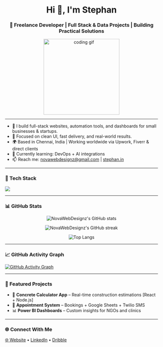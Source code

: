 <h1 align="center">Hi 👋, I'm Stephan</h1>
<h3 align="center">🚀 Freelance Developer | Full Stack & Data Projects | Building Practical Solutions</h3>

<p align="center">
  <img src="https://media.giphy.com/media/qgQUggAC3Pfv687qPC/giphy.gif" width="250" alt="coding gif" />
</p>

---

- 💼 I build full-stack websites, automation tools, and dashboards for small businesses & startups.
- 🎯 Focused on clean UI, fast delivery, and real-world results.
- 🌍 Based in Chennai, India | Working worldwide via Upwork, Fiverr & direct clients
- 🌱 Currently learning: DevOps + AI integrations
- 📫 Reach me: [novawebdesignz@gmail.com](mailto:novawebdesginz@gmail.com) | [stephan.in](https://stephan.in)

---

### 🧰 Tech Stack

<p align="left">
  <img src="https://skillicons.dev/icons?i=nextjs,react,tailwind,django,postgresql,mongodb,python,js,nodejs,figma,vercel,git,github" />
</p>

---

### 📊 GitHub Stats

<p align="center">
  <img src="https://github-readme-stats.vercel.app/api?username=NovaWebDesignz&show_icons=true&theme=react&hide_border=true" alt="NovaWebDesignz's GitHub stats" />
</p>

<p align="center">
  <img src="https://github-readme-streak-stats.herokuapp.com/?user=NovaWebDesignz&theme=react&hide_border=true" alt="NovaWebDesignz's GitHub streak" />
</p>

<p align="center">
  <img src="https://github-readme-stats.vercel.app/api/top-langs/?username=NovaWebDesignz&layout=compact&theme=react&hide_border=true" alt="Top Langs" />
</p>

---

### 📈 GitHub Activity Graph

[![GitHub Activity Graph](https://github-readme-activity-graph.vercel.app/graph?username=NovaWebDesignz&theme=react-dark)](https://github.com/ashutosh00710/github-readme-activity-graph)

---

### 🚀 Featured Projects

- 🧮 **Concrete Calculator App** – Real-time construction estimations [React + Node.js]
- 📅 **Appointment System** – Bookings + Google Sheets + Twilio SMS
- 📊 **Power BI Dashboards** – Custom insights for NGOs and clinics

---

### 🌐 Connect With Me

<p align="left">
  <a href="https://www.novawebdesignz.com" target="_blank">🌐 Website</a> • 
  <a href="https://linkedin.com/in/stephantech" target="_blank">LinkedIn</a> • 
  <a href="https://dribble.com/stephanbegins" target="_blank">Dribble</a>
</p>
